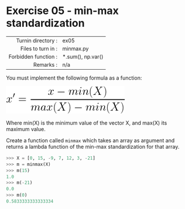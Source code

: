 # Exercise 05 - min-max standardization

|                         |                    |
| -----------------------:| ------------------ |
|   Turnin directory :    |  ex05              |
|   Files to turn in :    |  minmax.py         |
|   Forbidden function :  |  *.sum(), np.var() |
|   Remarks :             |  n/a               |

You must implement the following formula as a function: 
  
![image info](../assets/min-max.png)

Where min(X) is the minimum value of the vector X, and max(X) its maximum value.

Create a function called `minmax` which takes an array as argument and returns a lambda function of the min-max standardization for that array.

```python
>>> X = [0, 15, -9, 7, 12, 3, -21]
>>> m = minmax(X)
>>> m(15)
1.0
>>> m(-21)
0.0
>>> m(0)
0.5833333333333334
```
